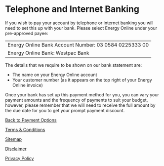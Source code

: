 # Telephone and Internet Banking
If you wish to pay your account by telephone or internet banking you will need to set this up with your bank. Please select Energy Online under your pre-approved payee:
 
| | 
| ------------------------| 
| Energy Online Bank Account Number:    03 0584 0225333 00| 
| Energy Online Bank:   Westpac Bank| 
 
 
The details that we require to be shown on our bank statement are:
- The name on your Energy Online account
- Your customer number (as it appears on the top right of your Energy Online invoice)
 
Once your bank has set up this payment method for you, you can vary your payment amounts and the frequency of payments to suit your budget, however, please remember that we will need to receive the full amount by the due date for you to get your prompt payment discount.
 
 
[Back to Payment Options](http://www.energyonline.co.nz/business/business_faqs/business_faqs_-_payment_options)
 
 
 
[Terms & Conditions](http://www.energyonline.co.nz/terms)
 
[Sitemap](http://www.energyonline.co.nz/home/site_map)
 
[Disclaimer](http://www.energyonline.co.nz/home/site_map/disclaimer)
 
[Privacy Policy](http://www.energyonline.co.nz/home/site_map/privacy_policy)

